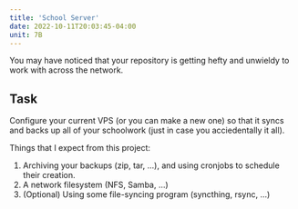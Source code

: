 ```yaml
---
title: 'School Server'
date: 2022-10-11T20:03:45-04:00
unit: 7B
---
```


You may have noticed that your repository is getting hefty and unwieldy to work
with across the network.

## Task

Configure your current VPS (or you can make a new one) so that it syncs and
backs up all of your schoolwork (just in case you acciedentally it all).

Things that I expect from this project:

1. Archiving your backups (zip, tar, ...), and using cronjobs to schedule their
   creation.
2. A network filesystem (NFS, Samba, ...)
3. (Optional) Using some file-syncing program (syncthing, rsync, ...)
